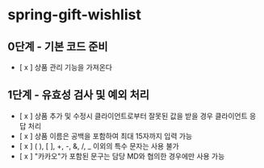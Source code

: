 # spring-gift-wishlist

## 0단계 - 기본 코드 준비
- [ x ] 상품 관리 기능을 가져온다

## 1단계 - 유효성 검사 및 예외 처리
- [ x ] 상품 추가 및 수정시 클라이언트로부터 잘못된 값을 받을 경우 클라이언트 응답 처리
- [ x ] 상품 이름은 공백을 포함하여 최대 15자까지 입력 가능
- [ x ] ( ), [ ], +, -, &, /, _ 이외의 특수 문자는 사용 불가
- [ x ] "카카오"가 포함된 문구는 담당 MD와 협의한 경우에만 사용 가능
